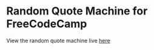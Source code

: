 # Random Quote Machine for FreeCodeCamp

View the random quote machine live [here](https://bhaviksheth.github.io/Random-Quote-Machine/)
